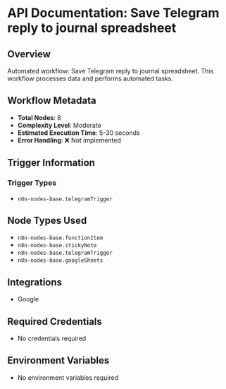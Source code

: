 # API Documentation: Save Telegram reply to journal spreadsheet

## Overview
Automated workflow: Save Telegram reply to journal spreadsheet. This workflow processes data and performs automated tasks.

## Workflow Metadata
- **Total Nodes**: 8
- **Complexity Level**: Moderate
- **Estimated Execution Time**: 5-30 seconds
- **Error Handling**: ❌ Not implemented

## Trigger Information
### Trigger Types
- `n8n-nodes-base.telegramTrigger`

## Node Types Used
- `n8n-nodes-base.functionItem`
- `n8n-nodes-base.stickyNote`
- `n8n-nodes-base.telegramTrigger`
- `n8n-nodes-base.googleSheets`

## Integrations
- Google

## Required Credentials
- No credentials required

## Environment Variables
- No environment variables required
